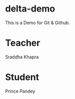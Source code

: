 # delta-demo
This is a Demo for Git &amp; Github.

# Teacher
Sraddha Khapra

# Student 
Prince Pandey
